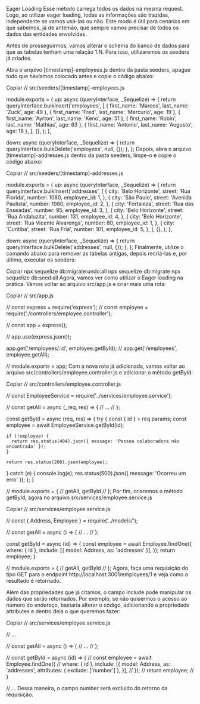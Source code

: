 Eager Loading
Esse método carrega todos os dados na mesma request. Logo, ao utilizar eager loading, todas as informações são trazidas, independente se vamos usá-las ou não. Este modo é útil para cenários em que sabemos, já de antemão, que sempre vamos precisar de todos os dados das entidades envolvidas.

Antes de prosseguirmos, vamos alterar o schema do banco de dados para que as tabelas tenham uma relação 1:N. Para isso, utilizaremos os seeders já criados.

Abra o arquivo [timestamp]-employees.js dentro da pasta seeders, apague tudo que havíamos colocado antes e copie o código abaixo:

Copiar
// src/seeders/[timestamp]-employees.js

module.exports = {
  up: async (queryInterface, _Sequelize) => {
    return queryInterface.bulkInsert('employees',
      [
        { first_name: 'Marcos', last_name: 'Zuck', age: 49 },
        { first_name: 'Fred', last_name: 'Mercurio', age: 19 },
        { first_name: 'Ayrton', last_name: 'Keno', age: 51 },
        { first_name: 'Robin', last_name: 'Mathias', age: 63 },
        { first_name: 'Antonio', last_name: 'Augusto', age: 18 },
      ],
      {},
    );
  },

  down: async (queryInterface, _Sequelize) => {
    return queryInterface.bulkDelete('employees', null, {});
  },
};
Depois, abra o arquivo [timestamp]-addresses.js dentro da pasta seeders, limpe-o e copie o código abaixo:

Copiar
// src/seeders/[timestamp]-addresses.js

module.exports = {
  up: async (queryInterface, _Sequelize) => {
    return queryInterface.bulkInsert('addresses',
      [
        {
          city: 'Belo Horizonte',
          street: 'Rua Florida',
          number: 1080,
          employee_id: 1,
        },
        {
          city: 'São Paulo',
          street: 'Avenida Paulista',
          number: 1980,
          employee_id: 2,
        },
        {
          city: 'Fortaleza',
          street: 'Rua das Enseadas',
          number: 95,
          employee_id: 3,
        },
        {
          city: 'Belo Horizonte',
          street: 'Rua Andaluzita',
          number: 131,
          employee_id: 4,
        },
        {
          city: 'Belo Horizonte',
          street: 'Rua Vicente Alvarenga',
          number: 80,
          employee_id: 1,
        },
        {
          city: 'Curitiba',
          street: 'Rua Fria',
          number: 101,
          employee_id: 5,
        },
      ],
      {},
    );
  },

  down: async (queryInterface, _Sequelize) => {
    return queryInterface.bulkDelete('addresses', null, {});
  },
};
Finalmente, utilize o comando abaixo para remover as tabelas antigas, depois recriá-las e, por último, executar os seeders:

Copiar
npx sequelize db:migrate:undo:all
npx sequelize db:migrate
npx sequelize db:seed:all
Agora, vamos ver como utilizar o Eager loading na prática. Vamos voltar ao arquivo src/app.js e criar mais uma rota:

Copiar
// src/app.js

// const express = require('express');
// const employee = require('./controllers/employee.controller');

// const app = express();

// app.use(express.json());

app.get('/employees/:id', employee.getById);
// app.get('/employees', employee.getAll);

// module.exports = app;
Com a nova rota já adicionada, vamos voltar ao arquivo src/controllers/employee.controller.js e adicionar o método getById:

Copiar
// src/controllers/employee.controller.js

// const EmployeeService = require('../services/employee.service');

// const getAll = async (_req, res) => {
//   ...
// };

const getById = async (req, res) => {
  try {
    const { id } = req.params;
    const employee = await EmployeeService.getById(id);

    if (!employee) {
      return res.status(404).json({ message: 'Pessoa colaboradora não encontrada' });
    }

    return res.status(200).json(employee);
  } catch (e) {
    console.log(e);
    res.status(500).json({ message: 'Ocorreu um erro' });
  };
}

// module.exports = {
//   getAll,
  getById
// };
Por fim, criaremos o método getById, agora no arquivo src/services/employee.service.js

Copiar
// src/services/employee.service.js

// const { Address, Employee } = require('../models/');

// const getAll = async () => {
//   ...
// };

const getById = async (id) => {
  const employee = await Employee.findOne({
      where: { id },
      include: [{ model: Address, as: 'addresses' }],
    });
  return employee;
}

// module.exports = {
//   getAll,
  getById
// };
Agora, faça uma requisição do tipo GET para o endpoint http://localhost:3001/employees/1 e veja como o resultado é retornado.

Além das propriedades que já citamos, o campo include pode manipular os dados que serão retornados. Por exemplo, se não quisermos o acesso ao número do endereço, bastaria alterar o código, adicionando a propriedade attributes e dentro dela o que queremos fazer:

Copiar
// src/services/employee.service.js

// ...

// const getAll = async () => {
//   ...
// };

// const getById = async (id) => {
//   const employee = await Employee.findOne({
//       where: { id },
       include: [{
         model: Address, as: 'addresses', attributes: { exclude: ['number'] },
       }],
//   });
//   return employee;
// }

// ...
Dessa maneira, o campo number será excluído do retorno da requisição.